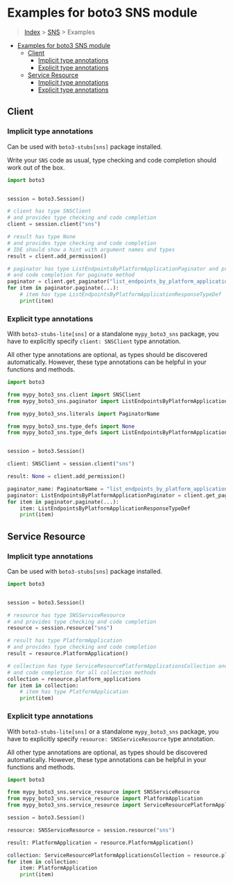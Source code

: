 <a id="examples-for-boto3-sns-module"></a>

# Examples for boto3 SNS module

> [Index](../README.md) > [SNS](./README.md) > Examples

- [Examples for boto3 SNS module](#examples-for-boto3-sns-module)
  - [Client](#client)
    - [Implicit type annotations](#implicit-type-annotations)
    - [Explicit type annotations](#explicit-type-annotations)
  - [Service Resource](#service-resource)
    - [Implicit type annotations](#implicit-type-annotations)
    - [Explicit type annotations](#explicit-type-annotations)

<a id="client"></a>

## Client

<a id="implicit-type-annotations"></a>

### Implicit type annotations

Can be used with `boto3-stubs[sns]` package installed.

Write your `SNS` code as usual, type checking and code completion should work
out of the box.

```python
import boto3


session = boto3.Session()

# client has type SNSClient
# and provides type checking and code completion
client = session.client("sns")

# result has type None
# and provides type checking and code completion
# IDE should show a hint with argument names and types
result = client.add_permission()

# paginator has type ListEndpointsByPlatformApplicationPaginator and provides type checking
# and code completion for paginate method
paginator = client.get_paginator("list_endpoints_by_platform_application")
for item in paginator.paginate(...):
    # item has type ListEndpointsByPlatformApplicationResponseTypeDef
    print(item)
```

<a id="explicit-type-annotations"></a>

### Explicit type annotations

With `boto3-stubs-lite[sns]` or a standalone `mypy_boto3_sns` package, you have
to explicitly specify `client: SNSClient` type annotation.

All other type annotations are optional, as types should be discovered
automatically. However, these type annotations can be helpful in your functions
and methods.

```python
import boto3

from mypy_boto3_sns.client import SNSClient
from mypy_boto3_sns.paginator import ListEndpointsByPlatformApplicationPaginator

from mypy_boto3_sns.literals import PaginatorName

from mypy_boto3_sns.type_defs import None
from mypy_boto3_sns.type_defs import ListEndpointsByPlatformApplicationResponseTypeDef


session = boto3.Session()

client: SNSClient = session.client("sns")

result: None = client.add_permission()

paginator_name: PaginatorName = "list_endpoints_by_platform_application"
paginator: ListEndpointsByPlatformApplicationPaginator = client.get_paginator(paginator_name)
for item in paginator.paginate(...):
    item: ListEndpointsByPlatformApplicationResponseTypeDef
    print(item)
```

<a id="service-resource"></a>

## Service Resource

<a id="implicit-type-annotations"></a>

### Implicit type annotations

Can be used with `boto3-stubs[sns]` package installed.

```python
import boto3


session = boto3.Session()

# resource has type SNSServiceResource
# and provides type checking and code completion
resource = session.resource("sns")

# result has type PlatformApplication
# and provides type checking and code completion
result = resource.PlatformApplication()

# collection has type ServiceResourcePlatformApplicationsCollection and provides type checking
# and code completion for all collection methods
collection = resource.platform_applications
for item in collection:
    # item has type PlatformApplication
    print(item)
```

<a id="explicit-type-annotations"></a>

### Explicit type annotations

With `boto3-stubs-lite[sns]` or a standalone `mypy_boto3_sns` package, you have
to explicitly specify `resource: SNSServiceResource` type annotation.

All other type annotations are optional, as types should be discovered
automatically. However, these type annotations can be helpful in your functions
and methods.

```python
import boto3

from mypy_boto3_sns.service_resource import SNSServiceResource
from mypy_boto3_sns.service_resource import PlatformApplication
from mypy_boto3_sns.service_resource import ServiceResourcePlatformApplicationsCollection, PlatformApplication

session = boto3.Session()

resource: SNSServiceResource = session.resource("sns")

result: PlatformApplication = resource.PlatformApplication()

collection: ServiceResourcePlatformApplicationsCollection = resource.platform_applications
for item in collection:
    item: PlatformApplication
    print(item)
```
